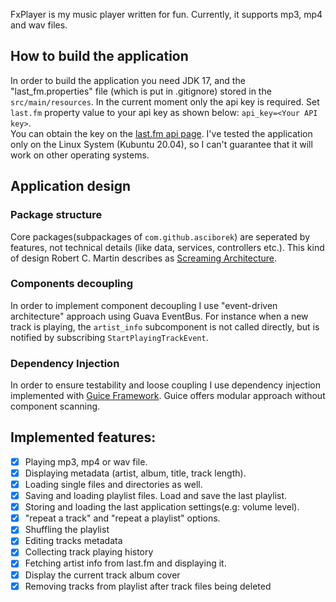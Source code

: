 FxPlayer is my music player written for fun. Currently, it supports mp3, mp4 and wav files.

## How to build the application
In order to build the application you need JDK 17, and
the "last_fm.properties" file (which is put in .gitignore) stored in the ```src/main/resources```.
In the current moment only the api key is required. Set ```last.fm``` property value to 
your api key as shown below: ```api_key=<Your API key>```.  
You can obtain the key on the [last.fm api page](https://www.last.fm/api).
I've tested the application only on the  Linux System (Kubuntu 20.04), so I can't guarantee
that it will work on other operating systems.

## Application design
### Package structure
Core packages(subpackages of ```com.github.asciborek```) are seperated by features, not technical
details (like data, services, controllers etc.). This kind of design Robert C. Martin describes as
[Screaming Architecture](https://blog.cleancoder.com/uncle-bob/2011/09/30/Screaming-Architecture.html).

### Components decoupling
In order to implement component decoupling I use "event-driven architecture" approach using Guava
EventBus. For instance when a new track is playing, the ```artist_info``` subcomponent is not called directly,
but is notified by subscribing  ```StartPlayingTrackEvent```. 
### Dependency Injection

In order to ensure testability and loose coupling I use dependency injection implemented with 
[Guice Framework](https://github.com/google/guice). Guice offers modular approach without 
component scanning. 

## Implemented features:
- [x] Playing mp3, mp4 or wav file.
- [x] Displaying metadata (artist, album, title, track length).
- [x] Loading single files and directories as well.
- [x] Saving and loading playlist files. Load and save the last playlist.
- [x] Storing and loading the last application settings(e.g: volume level).
- [x] "repeat a track" and "repeat a playlist" options.
- [x] Shuffling the  playlist 
- [x] Editing tracks metadata
- [x] Collecting track playing history
- [x] Fetching artist info from last.fm and displaying it.
- [x] Display the current track album cover
- [x] Removing tracks from playlist after track files being deleted
